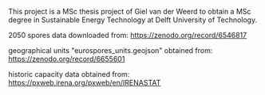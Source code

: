 This project is a MSc thesis project of Giel van der Weerd to obtain a MSc degree in Sustainable Energy Technology at Delft University of Technology.

2050 spores data downloaded from:
https://zenodo.org/record/6546817

geographical units "eurospores_units.geojson" obtained from:
https://zenodo.org/record/6655601

historic capacity data obtained from:
https://pxweb.irena.org/pxweb/en/IRENASTAT